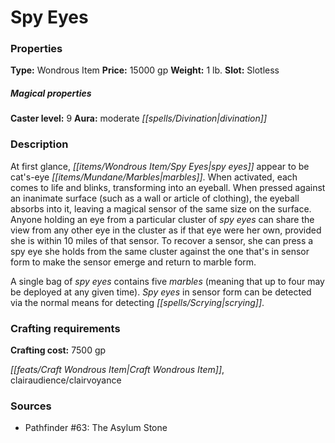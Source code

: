 ﻿---
Title: "Spy Eyes"
Type: "Wondrous Item"
Price: "15000 gp"
Weight: "1 lb."
Slot: "Slotless"
Caster level: "9"
Aura: "moderate divination"
Description: |
  "At first glance, _spy eyes_ appear to be cat's-eye marbles. When activated, each comes to life and blinks, transforming into an eyeball. When pressed against an inanimate surface (such as a wall or article of clothing), the eyeball absorbs into it, leaving a magical sensor of the same size on the surface. Anyone holding an eye from a particular cluster of _spy eyes_ can share the view from any other eye in the cluster as if that eye were her own, provided she is within 10 miles of that sensor. To recover a sensor, she can press a _spy eye_ she holds from the same cluster against the one that's in sensor form to make the sensor emerge and return to marble form.
  A single bag of _spy eyes_ contains five marbles (meaning that up to four may be deployed at any given time). _Spy eyes_ in sensor form can be detected via the normal means for detecting scrying."
Crafting cost: "7500 gp"
Sources: "['Pathfinder #63: The Asylum Stone']"
---

# Spy Eyes

### Properties

**Type:** Wondrous Item **Price:** 15000 gp **Weight:** 1 lb. **Slot:** Slotless

##### Magical properties

**Caster level:** 9 **Aura:** moderate _[[spells/Divination|divination]]_

### Description

At first glance, _[[items/Wondrous Item/Spy Eyes|spy eyes]]_ appear to be cat's-eye _[[items/Mundane/Marbles|marbles]]_. When activated, each comes to life and blinks, transforming into an eyeball. When pressed against an inanimate surface (such as a wall or article of clothing), the eyeball absorbs into it, leaving a magical sensor of the same size on the surface. Anyone holding an eye from a particular cluster of _spy eyes_ can share the view from any other eye in the cluster as if that eye were her own, provided she is within 10 miles of that sensor. To recover a sensor, she can press a spy eye she holds from the same cluster against the one that's in sensor form to make the sensor emerge and return to marble form.

A single bag of _spy eyes_ contains five _marbles_ (meaning that up to four may be deployed at any given time). _Spy eyes_ in sensor form can be detected via the normal means for detecting _[[spells/Scrying|scrying]]_.

### Crafting requirements

**Crafting cost:** 7500 gp

_[[feats/Craft Wondrous Item|Craft Wondrous Item]]_, clairaudience/clairvoyance

### Sources

* Pathfinder #63: The Asylum Stone